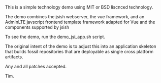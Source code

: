 
This is a simple technology demo using MIT or BSD liscnced technology. 

The demo combines the jsish webserver, the vue framework, and an AdminLTE javscript frontend template framework adapted for Vue and the components supported by jsish

To see the demo, run the demo_jsi_app.sh script.

The original intent of the demo is to adjust this into an application skeleton that builds fossil repositories that are deployable as single cross platform artifacts.

Any and all patches accepted.

Tim.


